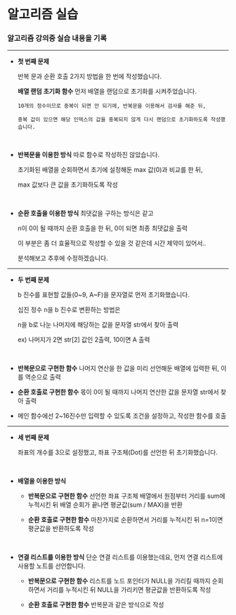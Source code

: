 # 알고리즘 실습

### 알고리즘 강의중 실습 내용을 기록
------------


* **첫 번째 문제**

   반복 문과 순환 호출 2가지 방법을 한 번에 작성했습니다.


   **배열 랜덤 초기화 함수**
      먼저 배열을 랜덤으로 초기화를 시켜주었습니다.

      10개의 정수이므로 중복이 되면 안 되기에, 반복문을 이용해서 검사를 해준 뒤,

      중복 값이 있으면 해당 인덱스의 값을 중복되지 않게 다시 랜덤으로 초기화하도록 작성했습니다.

​

   * **반복문을 이용한 방식**
      따로 함수로 작성하진 않았습니다.

      초기화된 배열을 순회하면서 초기에 설정해둔 max 값(0)과 비교를 한 뒤,

      max 값보다 큰 값을 초기화하도록 작성

​

   * **순환 호출을 이용한 방식**
      최댓값을 구하는 방식은 같고

      n이 0이 될 때까지 순환 호출을 한 뒤, 0이 되면 최종 최댓값을 출력

      이 부분은 좀 더 효율적으로 작성할 수 있을 것 같은데 시간 제약이 있어서..

      분석해보고 추후에 수정하겠습니다.

-------------


* **두 번째 문제**

   b 진수를 표현할 값들(0~9, A~F)을 문자열로 먼저 초기화했습니다.


   십진 정수 n을 b 진수로 변환하는 방법은

   n을 b로 나눈 나머지에 해당하는 값을 문자열 str에서 찾아 출력

   ex) 나머지가 2면 str[2] 값인 2출력, 10이면 A 출력

​

   * **반복문으로 구현한 함수**
      나머지 연산을 한 값을 미리 선언해둔 배열에 입력한 뒤, 이를 역순으로 출력

   * **순환 호출로 구현한 함수**
      몫이 0이 될 때까지 나머지 연산한 값을 문자열 str에서 찾아 출력

   * 메인 함수에선 2~16진수만 입력할 수 있도록 조건을 설정하고, 작성한 함수를 호출

------------------


* **세 번째 문제**

   좌표의 개수를 3으로 설정했고, 좌표 구조체(Dot)를 선언한 뒤 초기화했습니다.

​

   * **배열을 이용한 방식**

       * **반복문으로 구현한 함수**
          선언한 좌표 구조체 배열에서 원점부터 거리를 sum에 누적시킨 뒤
          배열 순회가 끝나면 평균값(sum / MAX)을 반환

       * **순환 호출로 구현한 함수**
          마찬가지로 순환하면서 거리를 누적시킨 뒤 n=1이면 평균값을 반환하도록 작성

​

   * **연결 리스트를 이용한 방식**
      단순 연결 리스트를 이용했는데요, 먼저 연결 리스트에 사용할 노트를 선언합니다.

       * **반복문으로 구현한 함수**
          리스트를 노드 포인터가 NULL을 가리킬 때까지 순회하면서 거리를 누적시킨 뒤 NULL을 가리키면 평균값을 반환하도록 작성

       * **순환 호출로 구현한 함수**
          반복문과 같은 방식으로 작성